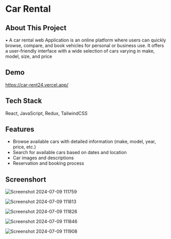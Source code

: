 

  # Car Rental

## About This Project

• A car rental web Application is an online platform where users can quickly browse, compare,
and book vehicles for personal or business use. It offers a user-friendly interface with a wide
selection of cars varying in make, model, size, and price

## Demo

https://car-rent24.vercel.app/

## Tech Stack

React, JavaScript, Redux, TailwindCSS

## Features

- Browse available cars with detailed information (make, model, year, price, etc.)
- Search for available cars based on dates and location
- Car images and descriptions
- Reservation and booking process

## Screenshort
![Screenshot 2024-07-09 111759](https://github.com/user-attachments/assets/bbbcfe00-bb21-4186-b680-eb937a1cfa5f)

![Screenshot 2024-07-09 111813](https://github.com/user-attachments/assets/795907c5-07a5-4ea3-b074-c9a784432855)

![Screenshot 2024-07-09 111826](https://github.com/user-attachments/assets/8cd4fb72-4cce-4f1c-86d0-81587e2dc149)

![Screenshot 2024-07-09 111846](https://github.com/user-attachments/assets/1daf71a4-d9b8-48d9-bc23-ca340f4e5f3d)

![Screenshot 2024-07-09 111908](https://github.com/user-attachments/assets/851d0044-d687-4d0b-aa68-f9e24679a736)
